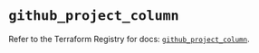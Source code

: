 # `github_project_column`

Refer to the Terraform Registry for docs: [`github_project_column`](https://registry.terraform.io/providers/integrations/github/6.7.3/docs/resources/project_column).
